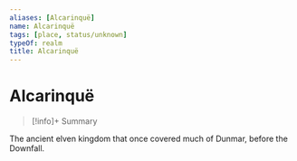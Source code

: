 ```yaml
---
aliases: [Alcarinquë]
name: Alcarinquë
tags: [place, status/unknown]
typeOf: realm
title: Alcarinquë
---
```


# Alcarinquë
>[!info]+ Summary

The ancient elven kingdom that once covered much of Dunmar, before the Downfall.